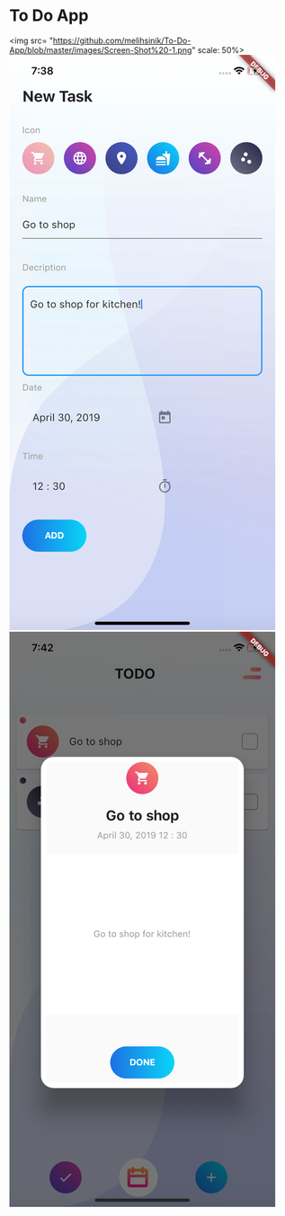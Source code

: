 # To Do App

<img src= "https://github.com/melihsinik/To-Do-App/blob/master/images/Screen-Shot%20-1.png" scale: 50%>
![](https://github.com/melihsinik/To-Do-App/blob/master/images/Screen-Shot%20-2.png) 
![](https://github.com/melihsinik/To-Do-App/blob/master/images/Screen-Shot%20-3.png)

